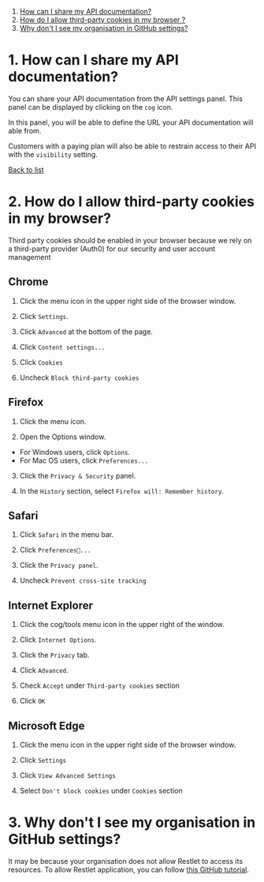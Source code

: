 <a class="anchor" name="list"></a>

1. [How can I share my API documentation?](#01 "How can I share my API documentation?")
2. [How do I allow third-party cookies in my browser ?](#02 "How do I allow third-party cookies in my browser?")
3. [Why don't I see my organisation in GitHub settings?](#03 "Why don't I see my organisation in GitHub settings?")


# <a class="anchor" name="01"></a>1. How can I share my API documentation?

You can share your API documentation from the API settings panel. This panel can be displayed by clicking on the `cog` icon.

In this panel, you will be able to define the URL your API documentation will able from.

Customers with a paying plan will also be able to restrain access to their API with the `visibility` setting.

[Back to list](#list "Back to list of frequently asked questions")

# <a class="anchor" name="02"></a>2. How do I allow third-party cookies in my browser? 

Third party cookies should be enabled in your browser because we rely on a third-party provider (Auth0) for our security and user account management

## Chrome

1. Click the menu icon in the upper right side of the browser window.

2. Click `Settings`.

3. Click `Advanced` at the bottom of the page.

4. Click `Content settings...`

5. Click `Cookies`

6. Uncheck `Block third-party cookies`

## Firefox

1. Click the menu icon.

2. Open the Options window.

* For Windows users, click `Options`. 
* For Mac OS users, click `Preferences...`

3. Click the `Privacy & Security` panel.

4. In the `History` section, select `Firefox will: Remember history`.

## Safari

1. Click `Safari` in the menu bar.

2. Click `Preferences...`

3. Click the `Privacy panel`.

4. Uncheck `Prevent cross-site tracking`

## Internet Explorer

1. Click the cog/tools menu icon in the upper right of the window.

2. Click `Internet Options`.

3. Click the `Privacy` tab.

4. Click `Advanced`.

5. Check `Accept` under `Third-party cookies` section

6. Click `OK`

## Microsoft Edge

1. Click the menu icon in the upper right side of the browser window.

2. Click `Settings`

3. Click `View Advanced Settings`

4. Select `Don't block cookies` under `Cookies` section

# <a class="anchor" name="03"></a>3. Why don't I see my organisation in GitHub settings? 

It may be because your organisation does not allow Restlet to access its resources. To allow Restlet application, you can follow [this GitHub tutorial](https://help.github.com/articles/approving-oauth-apps-for-your-organization/).